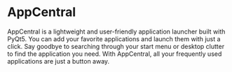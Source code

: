 # AppCentral
AppCentral is a lightweight and user-friendly application launcher built with PyQt5. You can add your favorite applications and launch them with just a click. Say goodbye to searching through your start menu or desktop clutter to find the application you need. With AppCentral, all your frequently used applications are just a button away.
